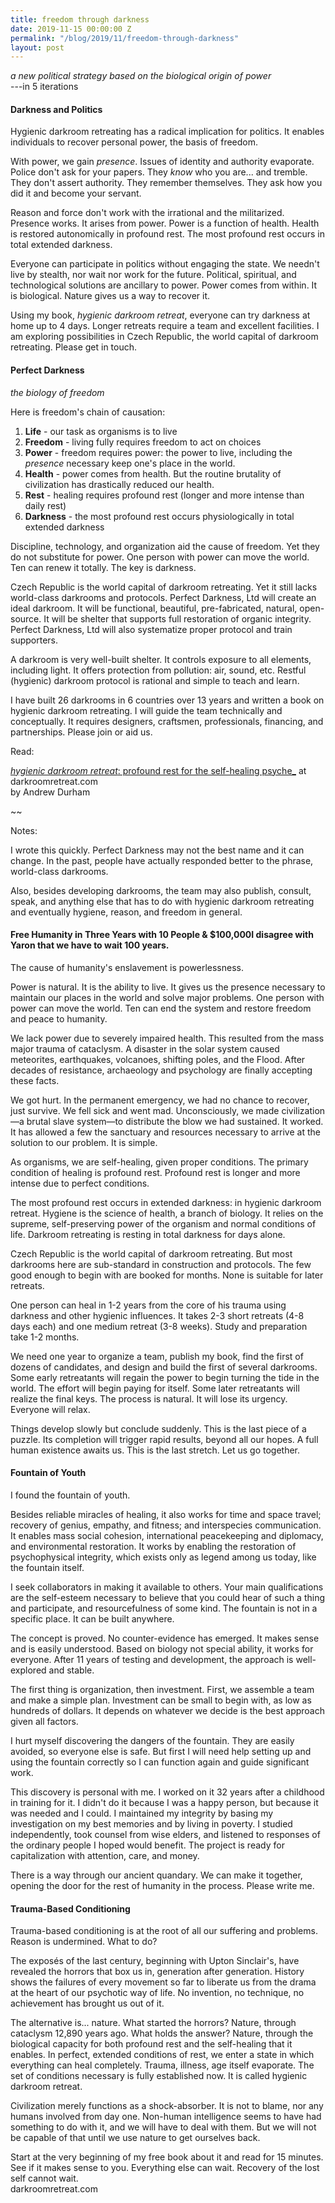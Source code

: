 ```yaml
---
title: freedom through darkness
date: 2019-11-15 00:00:00 Z
permalink: "/blog/2019/11/freedom-through-darkness"
layout: post
---
```


_a new political strategy based on the biological origin of power_  
---in 5 iterations

#### Darkness and Politics

Hygienic darkroom retreating has a radical implication for politics. It enables individuals to recover personal power, the basis of freedom.

With power, we gain _presence_. Issues of identity and authority evaporate. Police don't ask for your papers. They _know_ who you are... and tremble. They don't assert authority. They remember themselves. They ask how you did it and become your servant.

Reason and force don't work with the irrational and the militarized. Presence works. It arises from power. Power is a function of health. Health is restored autonomically in profound rest. The most profound rest occurs in total extended darkness.

Everyone can participate in politics without engaging the state. We needn't live by stealth, nor wait nor work for the future. Political, spiritual, and technological solutions are ancillary to power. Power comes from within. It is biological. Nature gives us a way to recover it. 

Using my book, _hygienic darkroom retreat_, everyone can try darkness at home up to 4 days. Longer retreats require a team and excellent facilities. I am exploring possibilities in Czech Republic, the world capital of darkroom retreating. Please get in touch.

#### Perfect Darkness

_the biology of freedom_ 

Here is freedom's chain of causation:

1. **Life** - our task as organisms is to live
2. **Freedom** - living fully requires freedom to act on choices
3. **Power** - freedom requires power: the power to live, including the _presence_ necessary keep one's place
in the world.
4. **Health** - power comes from health. But the routine brutality of
civilization has drastically reduced our health.
5. **Rest** - healing requires profound rest (longer and more intense than daily rest)
6. **Darkness** - the most profound rest occurs physiologically in total
extended darkness

Discipline, technology, and organization aid the cause of freedom. Yet they do not substitute for power. One person with power can move the world. Ten can renew it totally. The key is darkness.

Czech Republic is the world capital of darkroom retreating. Yet it still lacks world-class darkrooms and protocols. Perfect Darkness, Ltd will create an ideal darkroom. It will be functional, beautiful, pre-fabricated, natural, open-source. It will be shelter that supports full restoration of organic integrity. Perfect Darkness, Ltd will also systematize proper protocol and train supporters.

A darkroom is very well-built shelter. It controls exposure to all elements, including light. It offers protection from pollution: air,
sound, etc. Restful (hygienic) darkroom protocol is rational and simple to teach and learn.

I have built 26 darkrooms in 6 countries over 13 years and written a book on hygienic darkroom retreating. I will guide the team
technically and conceptually. It requires designers, craftsmen, professionals, financing, and partnerships.  Please join or aid us.

Read: 

[_hygienic darkroom retreat_: profound rest for the self-healing psyche_](/) at darkroomretreat.com  
by Andrew Durham

~~

Notes: 

I wrote this quickly. Perfect Darkness may not the best name and it can change. In the past, people have actually responded better to the phrase, world-class darkrooms.

Also, besides developing darkrooms, the team may also publish, consult, speak, and anything else that has to do with hygienic
darkroom retreating and eventually hygiene, reason, and freedom in general.

#### Free Humanity in Three Years with 10 People & $100,000I disagree with Yaron that we have to wait 100 years. 

The cause of humanity's enslavement is powerlessness. 

Power is natural. It is the ability to live. It gives us the presence necessary to maintain our places in the world and solve major problems. One person with power can move the world. Ten can end the system and restore freedom and peace to humanity.

We lack power due to severely impaired health. This resulted from the mass major trauma of cataclysm. A disaster in the solar system caused meteorites, earthquakes, volcanoes, shifting poles, and the Flood. After decades of resistance, archaeology and psychology are finally accepting these facts.

We got hurt. In the permanent emergency, we had no chance to recover, just survive. We fell sick and went mad. Unconsciously, we made civilization—a brutal slave system—to distribute the blow we had sustained. It worked. It has allowed a few the sanctuary and resources necessary to arrive at the solution to our problem. It is simple. 

As organisms, we are self-healing, given proper conditions. The primary condition of healing is profound rest. Profound rest is longer and more intense due to perfect conditions.

The most profound rest occurs in extended darkness: in hygienic darkroom retreat. Hygiene is the science of health, a branch of biology. It relies on the supreme, self-preserving power of the organism and normal conditions of life. Darkroom retreating is resting in total darkness for days alone. 

Czech Republic is the world capital of darkroom retreating. But most darkrooms here are sub-standard in construction and protocols. The few good enough to begin with are booked for months. None is suitable for later retreats. 

One person can heal in 1-2 years from the core of his trauma using darkness and other hygienic influences. It takes 2-3 short retreats (4-8 days each) and one medium retreat (3-8 weeks). Study and preparation take 1-2 months.

We need one year to organize a team, publish my book, find the first of dozens of candidates, and design and build the first of several darkrooms. Some early retreatants will regain the power to begin turning the tide in the world. The effort will begin paying for itself. Some later retreatants will realize the final keys. The process is natural. It will lose its urgency. Everyone will relax.

Things develop slowly but conclude suddenly. This is the last piece of a puzzle. Its completion will trigger rapid results, beyond all our hopes. A full human existence awaits us. This is the last stretch. Let us go together.

#### Fountain of Youth

I found the fountain of youth. 

Besides reliable miracles of healing, it also works for time and space travel; recovery of genius, empathy, and fitness; and interspecies communication. It enables mass social cohesion, international peacekeeping and diplomacy, and environmental restoration. It works by enabling the restoration of psychophysical integrity, which exists only as legend among us today, like the fountain itself. 

I seek collaborators in making it available to others. Your main qualifications are the self-esteem necessary to believe that you could hear of such a thing and participate, and resourcefulness of some kind. The fountain is not in a specific place. It can be built anywhere. 

The concept is proved. No counter-evidence has emerged. It makes sense and is easily understood. Based on biology not special ability, it works for everyone. After 11 years of testing and development, the approach is well-explored and stable.

The first thing is organization, then investment. First, we assemble a team and make a simple plan. Investment can be small to begin with, as low as hundreds of dollars. It depends on whatever we decide is the best approach given all factors.

I hurt myself discovering the dangers of the fountain. They are easily avoided, so everyone else is safe. But first I will need help setting up and using the fountain correctly so I can function again and guide significant work.

This discovery is personal with me. I worked on it 32 years after a childhood in training for it. I didn't do it because I was a happy person, but because it was needed and I could. I maintained my integrity by basing my investigation on my best memories and by living in poverty. I studied independently, took counsel from wise elders, and listened to responses of the ordinary people I hoped would benefit. The project is ready for capitalization with attention, care, and money. 

There is a way through our ancient quandary. We can make it together, opening the door for the rest of humanity in the process. Please write me.  

#### Trauma-Based Conditioning

Trauma-based conditioning is at the root of all our suffering and problems. Reason is undermined. What to do?

The exposés of the last century, beginning with Upton Sinclair's, have revealed the horrors that box us in, generation after generation. History shows the failures of every movement so far to liberate us from the drama at the heart of our psychotic way of life. No invention, no technique, no achievement has brought us out of it.

The alternative is... nature. What started the horrors? Nature, through cataclysm 12,890 years ago. What holds the answer? Nature, through the biological capacity for both profound rest and the self-healing that it enables. In perfect, extended conditions of rest, we enter a state in which everything can heal completely. Trauma, illness, age itself evaporate. The set of conditions necessary is fully established now. It is called hygienic darkroom retreat.

Civilization merely functions as a shock-absorber. It is not to blame, nor any humans involved from day one. Non-human intelligence seems to have had something to do with it, and we will have to deal with them. But we will not be capable of that until we use nature to get ourselves back.

Start at the very beginning of my free book about it and read for 15 minutes. See if it makes sense to you. Everything else can wait. Recovery of the lost self cannot wait.  
darkroomretreat.com
